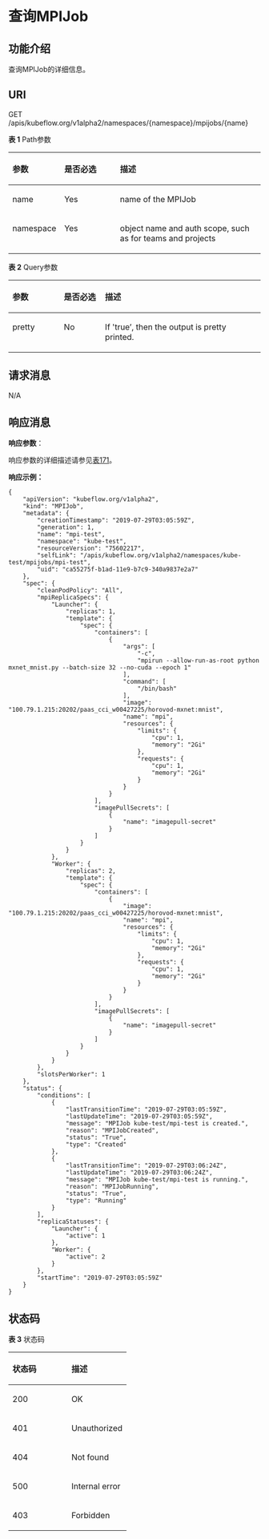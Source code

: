 # 查询MPIJob<a name="cci_02_3172"></a>

## 功能介绍<a name="zh-cn_topic_0083864910_section15904123713483"></a>

查询MPIJob的详细信息。

## URI<a name="zh-cn_topic_0083864910_section764545414815"></a>

GET /apis/kubeflow.org/v1alpha2/namespaces/\{namespace\}/mpijobs/\{name\}

**表 1**  Path参数

<a name="zh-cn_topic_0083864910_table167042013408"></a>
<table><thead align="left"><tr id="zh-cn_topic_0083864910_row2067022020405"><th class="cellrowborder" valign="top" width="17.82178217821782%" id="mcps1.2.4.1.1"><p id="zh-cn_topic_0083864910_p65652297517"><a name="zh-cn_topic_0083864910_p65652297517"></a><a name="zh-cn_topic_0083864910_p65652297517"></a>参数</p>
</th>
<th class="cellrowborder" valign="top" width="22.772277227722775%" id="mcps1.2.4.1.2"><p id="zh-cn_topic_0083864910_p165661629135114"><a name="zh-cn_topic_0083864910_p165661629135114"></a><a name="zh-cn_topic_0083864910_p165661629135114"></a>是否必选</p>
</th>
<th class="cellrowborder" valign="top" width="59.4059405940594%" id="mcps1.2.4.1.3"><p id="zh-cn_topic_0083864910_p14567629115114"><a name="zh-cn_topic_0083864910_p14567629115114"></a><a name="zh-cn_topic_0083864910_p14567629115114"></a>描述</p>
</th>
</tr>
</thead>
<tbody><tr id="zh-cn_topic_0083864910_row1670122004014"><td class="cellrowborder" valign="top" width="17.82178217821782%" headers="mcps1.2.4.1.1 "><p id="p1834011925520"><a name="p1834011925520"></a><a name="p1834011925520"></a>name</p>
</td>
<td class="cellrowborder" valign="top" width="22.772277227722775%" headers="mcps1.2.4.1.2 "><p id="p568363455610"><a name="p568363455610"></a><a name="p568363455610"></a>Yes</p>
</td>
<td class="cellrowborder" valign="top" width="59.4059405940594%" headers="mcps1.2.4.1.3 "><p id="p143381019155512"><a name="p143381019155512"></a><a name="p143381019155512"></a>name of the MPIJob</p>
</td>
</tr>
<tr id="zh-cn_topic_0083864910_row136701220114011"><td class="cellrowborder" valign="top" width="17.82178217821782%" headers="mcps1.2.4.1.1 "><p id="p2541201454120"><a name="p2541201454120"></a><a name="p2541201454120"></a>namespace</p>
</td>
<td class="cellrowborder" valign="top" width="22.772277227722775%" headers="mcps1.2.4.1.2 "><p id="p1868743414568"><a name="p1868743414568"></a><a name="p1868743414568"></a>Yes</p>
</td>
<td class="cellrowborder" valign="top" width="59.4059405940594%" headers="mcps1.2.4.1.3 "><p id="p165414146415"><a name="p165414146415"></a><a name="p165414146415"></a>object name and auth scope, such as for teams and projects</p>
</td>
</tr>
</tbody>
</table>

**表 2**  Query参数

<a name="table11308949102120"></a>
<table><thead align="left"><tr id="row23131949192118"><th class="cellrowborder" valign="top" width="20.407959204079592%" id="mcps1.2.4.1.1"><p id="p8316349122119"><a name="p8316349122119"></a><a name="p8316349122119"></a>参数</p>
</th>
<th class="cellrowborder" valign="top" width="16.318368163183685%" id="mcps1.2.4.1.2"><p id="p1231884913215"><a name="p1231884913215"></a><a name="p1231884913215"></a>是否必选</p>
</th>
<th class="cellrowborder" valign="top" width="63.273672632736734%" id="mcps1.2.4.1.3"><p id="p2321124920215"><a name="p2321124920215"></a><a name="p2321124920215"></a>描述</p>
</th>
</tr>
</thead>
<tbody><tr id="row10334449142116"><td class="cellrowborder" valign="top" width="20.407959204079592%" headers="mcps1.2.4.1.1 "><p id="p883818599545"><a name="p883818599545"></a><a name="p883818599545"></a>pretty</p>
</td>
<td class="cellrowborder" valign="top" width="16.318368163183685%" headers="mcps1.2.4.1.2 "><p id="p283845919544"><a name="p283845919544"></a><a name="p283845919544"></a>No</p>
</td>
<td class="cellrowborder" valign="top" width="63.273672632736734%" headers="mcps1.2.4.1.3 "><p id="p19837859165418"><a name="p19837859165418"></a><a name="p19837859165418"></a>If 'true’, then the output is pretty printed.</p>
</td>
</tr>
</tbody>
</table>

## 请求消息<a name="zh-cn_topic_0083864910_section24905416619"></a>

N/A

## 响应消息<a name="zh-cn_topic_0083864910_section1575712476123"></a>

**响应参数**：

响应参数的详细描述请参见[表171](数据结构.md#table23131833144416)。

**响应示例：**

```
{
    "apiVersion": "kubeflow.org/v1alpha2",
    "kind": "MPIJob",
    "metadata": {
        "creationTimestamp": "2019-07-29T03:05:59Z",
        "generation": 1,
        "name": "mpi-test",
        "namespace": "kube-test",
        "resourceVersion": "75602217",
        "selfLink": "/apis/kubeflow.org/v1alpha2/namespaces/kube-test/mpijobs/mpi-test",
        "uid": "ca55275f-b1ad-11e9-b7c9-340a9837e2a7"
    },
    "spec": {
        "cleanPodPolicy": "All",
        "mpiReplicaSpecs": {
            "Launcher": {
                "replicas": 1,
                "template": {
                    "spec": {
                        "containers": [
                            {
                                "args": [
                                    "-c",
                                    "mpirun --allow-run-as-root python mxnet_mnist.py --batch-size 32 --no-cuda --epoch 1"
                                ],
                                "command": [
                                    "/bin/bash"
                                ],
                                "image": "100.79.1.215:20202/paas_cci_w00427225/horovod-mxnet:mnist",
                                "name": "mpi",
                                "resources": {
                                    "limits": {
                                        "cpu": 1,
                                        "memory": "2Gi"
                                    },
                                    "requests": {
                                        "cpu": 1,
                                        "memory": "2Gi"
                                    }
                                }
                            }
                        ],
                        "imagePullSecrets": [
                            {
                                "name": "imagepull-secret"
                            }
                        ]
                    }
                }
            },
            "Worker": {
                "replicas": 2,
                "template": {
                    "spec": {
                        "containers": [
                            {
                                "image": "100.79.1.215:20202/paas_cci_w00427225/horovod-mxnet:mnist",
                                "name": "mpi",
                                "resources": {
                                    "limits": {
                                        "cpu": 1,
                                        "memory": "2Gi"
                                    },
                                    "requests": {
                                        "cpu": 1,
                                        "memory": "2Gi"
                                    }
                                }
                            }
                        ],
                        "imagePullSecrets": [
                            {
                                "name": "imagepull-secret"
                            }
                        ]
                    }
                }
            }
        },
        "slotsPerWorker": 1
    },
    "status": {
        "conditions": [
            {
                "lastTransitionTime": "2019-07-29T03:05:59Z",
                "lastUpdateTime": "2019-07-29T03:05:59Z",
                "message": "MPIJob kube-test/mpi-test is created.",
                "reason": "MPIJobCreated",
                "status": "True",
                "type": "Created"
            },
            {
                "lastTransitionTime": "2019-07-29T03:06:24Z",
                "lastUpdateTime": "2019-07-29T03:06:24Z",
                "message": "MPIJob kube-test/mpi-test is running.",
                "reason": "MPIJobRunning",
                "status": "True",
                "type": "Running"
            }
        ],
        "replicaStatuses": {
            "Launcher": {
                "active": 1
            },
            "Worker": {
                "active": 2
            }
        },
        "startTime": "2019-07-29T03:05:59Z"
    }
}
```

## 状态码<a name="zh-cn_topic_0083864910_section16509142112516"></a>

**表 3**  状态码

<a name="zh-cn_topic_0083864910_table6957182913514"></a>
<table><thead align="left"><tr id="zh-cn_topic_0083864910_row12961162965119"><th class="cellrowborder" valign="top" width="50%" id="mcps1.2.3.1.1"><p id="zh-cn_topic_0083864910_p189627299518"><a name="zh-cn_topic_0083864910_p189627299518"></a><a name="zh-cn_topic_0083864910_p189627299518"></a>状态码</p>
</th>
<th class="cellrowborder" valign="top" width="50%" id="mcps1.2.3.1.2"><p id="zh-cn_topic_0083864910_p1596342917515"><a name="zh-cn_topic_0083864910_p1596342917515"></a><a name="zh-cn_topic_0083864910_p1596342917515"></a>描述</p>
</th>
</tr>
</thead>
<tbody><tr id="row187671830658"><td class="cellrowborder" valign="top" width="50%" headers="mcps1.2.3.1.1 "><p id="p1367711985419"><a name="p1367711985419"></a><a name="p1367711985419"></a>200</p>
</td>
<td class="cellrowborder" valign="top" width="50%" headers="mcps1.2.3.1.2 "><p id="p1767541915544"><a name="p1767541915544"></a><a name="p1767541915544"></a>OK</p>
</td>
</tr>
<tr id="row197671730650"><td class="cellrowborder" valign="top" width="50%" headers="mcps1.2.3.1.1 "><p id="p1850718294311"><a name="p1850718294311"></a><a name="p1850718294311"></a>401</p>
</td>
<td class="cellrowborder" valign="top" width="50%" headers="mcps1.2.3.1.2 "><p id="p1350717216431"><a name="p1350717216431"></a><a name="p1350717216431"></a>Unauthorized</p>
</td>
</tr>
<tr id="row17674305511"><td class="cellrowborder" valign="top" width="50%" headers="mcps1.2.3.1.1 "><p id="p1657775011315"><a name="p1657775011315"></a><a name="p1657775011315"></a>404</p>
</td>
<td class="cellrowborder" valign="top" width="50%" headers="mcps1.2.3.1.2 "><p id="p15577750123113"><a name="p15577750123113"></a><a name="p15577750123113"></a>Not found</p>
</td>
</tr>
<tr id="row07673303516"><td class="cellrowborder" valign="top" width="50%" headers="mcps1.2.3.1.1 "><p id="p5328175573120"><a name="p5328175573120"></a><a name="p5328175573120"></a>500</p>
</td>
<td class="cellrowborder" valign="top" width="50%" headers="mcps1.2.3.1.2 "><p id="p183291755193118"><a name="p183291755193118"></a><a name="p183291755193118"></a>Internal error</p>
</td>
</tr>
<tr id="row676617302511"><td class="cellrowborder" valign="top" width="50%" headers="mcps1.2.3.1.1 "><p id="p10659425153815"><a name="p10659425153815"></a><a name="p10659425153815"></a>403</p>
</td>
<td class="cellrowborder" valign="top" width="50%" headers="mcps1.2.3.1.2 "><p id="p19659825203817"><a name="p19659825203817"></a><a name="p19659825203817"></a>Forbidden</p>
</td>
</tr>
</tbody>
</table>

